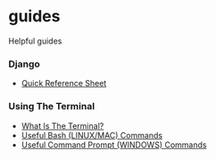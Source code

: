 # guides
Helpful guides

### Django
  * [Quick Reference Sheet](./index/DjangoCrashCourse.md) 

### Using The Terminal
  * [What Is The Terminal?](./index/WhatIsTheTerminal.md)
  * [Useful Bash (LINUX/MAC) Commands](./index/UsefulBashCommands.md)
  * [Useful Command Prompt (WINDOWS) Commands](./index/UsefulCommandPromptCommands.md)

